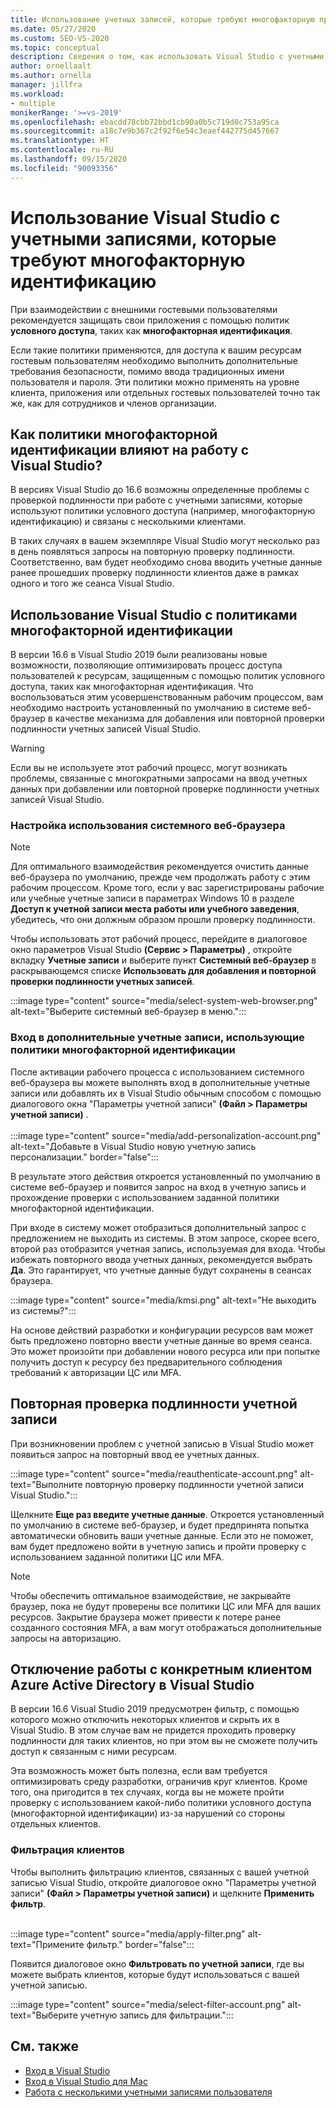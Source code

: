 ```yaml
---
title: Использование учетных записей, которые требуют многофакторную проверку подлинности
ms.date: 05/27/2020
ms.custom: SEO-VS-2020
ms.topic: conceptual
description: Сведения о том, как использовать Visual Studio с учетными записями, которые используют многофакторную идентификацию.
author: ornellaalt
ms.author: ornella
manager: jillfra
ms.workload:
- multiple
monikerRange: '>=vs-2019'
ms.openlocfilehash: ebacdd78cbb72bbd1cb90a0b5c719d0c753a95ca
ms.sourcegitcommit: a18c7e9b367c2f92f6e54c3eaef442775d457667
ms.translationtype: HT
ms.contentlocale: ru-RU
ms.lasthandoff: 09/15/2020
ms.locfileid: "90093356"
---
```

# <a name="how-to-use-visual-studio-with-accounts-that-require-multi-factor-authentication"></a>Использование Visual Studio с учетными записями, которые требуют многофакторную идентификацию

При взаимодействии с внешними гостевыми пользователями рекомендуется защищать свои приложения с помощью политик **условного доступа**, таких как **многофакторная идентификация**.  

Если такие политики применяются, для доступа к вашим ресурсам гостевым пользователям необходимо выполнить дополнительные требования безопасности, помимо ввода традиционных имени пользователя и пароля. Эти политики можно применять на уровне клиента, приложения или отдельных гостевых пользователей точно так же, как для сотрудников и членов организации. 

## <a name="how-is-the-visual-studio-experience-affected-by-mfa-policies"></a>Как политики многофакторной идентификации влияют на работу с Visual Studio?
В версиях Visual Studio до 16.6 возможны определенные проблемы с проверкой подлинности при работе с учетными записями, которые используют политики условного доступа (например, многофакторную идентификацию) и связаны с несколькими клиентами.

В таких случаях в вашем экземпляре Visual Studio могут несколько раз в день появляться запросы на повторную проверку подлинности. Соответственно, вам будет необходимо снова вводить учетные данные ранее прошедших проверку подлинности клиентов даже в рамках одного и того же сеанса Visual Studio.

## <a name="using-visual-studio-with-mfa-policies"></a>Использование Visual Studio с политиками многофакторной идентификации
В версии 16.6 в Visual Studio 2019 были реализованы новые возможности, позволяющие оптимизировать процесс доступа пользователей к ресурсам, защищенным с помощью политик условного доступа, таких как многофакторная идентификация. Что воспользоваться этим усовершенствованным рабочим процессом, вам необходимо настроить установленный по умолчанию в системе веб-браузер в качестве механизма для добавления или повторной проверки подлинности учетных записей Visual Studio.  

> [!WARNING]
> Если вы не используете этот рабочий процесс, могут возникать проблемы, связанные с многократными запросами на ввод учетных данных при добавлении или повторной проверке подлинности учетных записей Visual Studio. 

### <a name="enabling-system-web-browser"></a>Настройка использования системного веб-браузера

> [!NOTE] 
> Для оптимального взаимодействия рекомендуется очистить данные веб-браузера по умолчанию, прежде чем продолжать работу с этим рабочим процессом. Кроме того, если у вас зарегистрированы рабочие или учебные учетные записи в параметрах Windows 10 в разделе **Доступ к учетной записи места работы или учебного заведения**, убедитесь, что они должным образом прошли проверку подлинности.

Чтобы использовать этот рабочий процесс, перейдите в диалоговое окно параметров Visual Studio **(Сервис > Параметры)** , откройте вкладку **Учетные записи** и выберите пункт **Системный веб-браузер** в раскрывающемся списке **Использовать для добавления и повторной проверки подлинности учетных записей**. 

:::image type="content" source="media/select-system-web-browser.png" alt-text="Выберите системный веб-браузер в меню.":::

### <a name="sign-into-additional-accounts-with-mfapolicies"></a>Вход в дополнительные учетные записи, использующие политики многофакторной идентификации 
После активации рабочего процесса с использованием системного веб-браузера вы можете выполнять вход в дополнительные учетные записи или добавлять их в Visual Studio обычным способом с помощью диалогового окна "Параметры учетной записи" **(Файл > Параметры учетной записи)** .   
</br>
:::image type="content" source="media/add-personalization-account.png" alt-text="Добавьте в Visual Studio новую учетную запись персонализации." border="false":::

В результате этого действия откроется установленный по умолчанию в системе веб-браузер и появится запрос на вход в учетную запись и прохождение проверки с использованием заданной политики многофакторной идентификации.

При входе в систему может отобразиться дополнительный запрос с предложением не выходить из системы. В этом запросе, скорее всего, второй раз отобразится учетная запись, используемая для входа. Чтобы избежать повторного ввода учетных данных, рекомендуется выбрать **Да**. Это гарантирует, что учетные данные будут сохранены в сеансах браузера.

:::image type="content" source="media/kmsi.png" alt-text="Не выходить из системы?":::

На основе действий разработки и конфигурации ресурсов вам может быть предложено повторно ввести учетные данные во время сеанса. Это может произойти при добавлении нового ресурса или при попытке получить доступ к ресурсу без предварительного соблюдения требований к авторизации ЦС или MFA.

## <a name="reauthenticating-an-account"></a>Повторная проверка подлинности учетной записи  
При возникновении проблем с учетной записью в Visual Studio может появиться запрос на повторный ввод ее учетных данных.  

:::image type="content" source="media/reauthenticate-account.png" alt-text="Выполните повторную проверку подлинности учетной записи Visual Studio.":::

Щелкните **Еще раз введите учетные данные**. Откроется установленный по умолчанию в системе веб-браузер, и будет предпринята попытка автоматически обновить ваши учетные данные. Если это не поможет, вам будет предложено войти в учетную запись и пройти проверку с использованием заданной политики ЦС или MFA.

> [!NOTE] 
> Чтобы обеспечить оптимальное взаимодействие, не закрывайте браузер, пока не будут проверены все политики ЦС или MFA для ваших ресурсов. Закрытие браузера может привести к потере ранее созданного состояния MFA, а вам могут отображаться дополнительные запросы на авторизацию.

## <a name="how-to-opt-out-of-using-a-specific-azure-active-directory-tenant-in-visual-studio"></a>Отключение работы с конкретным клиентом Azure Active Directory в Visual Studio

В версии 16.6 Visual Studio 2019 предусмотрен фильтр, с помощью которого можно отключить некоторых клиентов и скрыть их в Visual Studio. В этом случае вам не придется проходить проверку подлинности для таких клиентов, но при этом вы не сможете получить доступ к связанным с ними ресурсам. 

Эта возможность может быть полезна, если вам требуется оптимизировать среду разработки, ограничив круг клиентов. Кроме того, она пригодится в тех случаях, когда вы не можете пройти проверку с использованием какой-либо политики условного доступа (многофакторной идентификации) из-за нарушений со стороны отдельных клиентов. 

### <a name="how-to-filter-out-a-tenant"></a>Фильтрация клиентов
Чтобы выполнить фильтрацию клиентов, связанных с вашей учетной записью Visual Studio, откройте диалоговое окно "Параметры учетной записи" **(Файл > Параметры учетной записи)** и щелкните **Применить фильтр**. 
</br>
</br>

:::image type="content" source="media/apply-filter.png" alt-text="Примените фильтр." border="false":::

Появится диалоговое окно **Фильтровать по учетной записи**, где вы можете выбрать клиентов, которые будут использоваться с вашей учетной записью. 

:::image type="content" source="media/select-filter-account.png" alt-text="Выберите учетную запись для фильтрации.":::

## <a name="see-also"></a>См. также

- [Вход в Visual Studio](signing-in-to-visual-studio.md)
- [Вход в Visual Studio для Mac](/visualstudio/mac/signing-in)
- [Работа с несколькими учетными записями пользователя](work-with-multiple-user-accounts.md)
